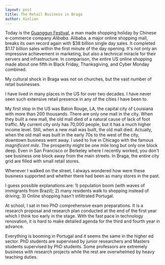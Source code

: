 ```yaml
---
layout: post
title: The Retail Business in Braga
author: Xinlian
---
```


Today is the [Guanggun Festival](https://en.wikipedia.org/wiki/Singles%27_Day), a man made shopping holiday by Chinese e-commerce company _Alibaba_.  Alibaba, a major online shopping mall, breaks its own record again with $38 billion single day sales.  It completed $1.17 billion sales within the first minute of the day opening.  It's not only an impressive achievement in marketing, but also a technical miracle for their servers and infrastructure.  In comparison, the entire US online shopping made about one fifth in Black Friday, Thanksgiving, and Cyber Monday combined.

My cultural shock in Braga was not on churches, but the vast number of retail businesses.

I have lived in many places in the US for over two decades.  I have never seen such extensive retail presence in any of the cities I have been to.  

My first stop in the US was Baton Rouge, LA, the capital city of Louisiana with more than 200 thousands.  There are only one mall in the city.  When they built a new mall, the old mall died of a natural cause of lack of foot traffic.  My current city only has 70,000 people, but it has a much higher income level.  Still, when a new mall was built, the old mall died.  Actually, when the old mall was built in the early 70s to the west of the city, downtown business went away.  I used to live in Chicago with the famous _magnificent mile_.  The prosperity might be one mile long but only one block deep.  Even in San Francisco or Berkeley where I recently worked, you don't see business one block away from the main streets.  In Braga, the entire city grid are filled with small retail stores.

Whenever I walked on the street, I always wondered how were these business supported and whether there had been as many stores in the past.

I guess possible explanations are: 1) population boom (with waves of immigrants from Brazil); 2) many residents walk to shopping instead of driving; 3) Online shopping hasn't infiltrated Portugal.

At school, I sat in two PhD comprehensive exam preparations.  It is a research proposal and research plan conducted at the end of the first year which I think too early in the stage.  With the fast pace in technology renovation, it is hard to make detailed agenda for the third and fourth year in advance.

Everything is booming in Portugal and it seems the same in the higher ed sector.  PhD students are supervised by junior researchers and Masters students supervised by PhD students.  Some professors are extremely business with research projects while the rest are overwhelmed by heavy teaching duties.
